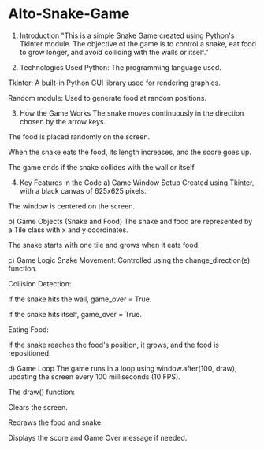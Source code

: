 # Alto-Snake-Game

1. Introduction
"This is a simple Snake Game created using Python's Tkinter module. The objective of the game is to control a snake, eat food to grow longer, and avoid colliding with the walls or itself."

2. Technologies Used
Python: The programming language used.

Tkinter: A built-in Python GUI library used for rendering graphics.

Random module: Used to generate food at random positions.

3. How the Game Works
The snake moves continuously in the direction chosen by the arrow keys.

The food is placed randomly on the screen.

When the snake eats the food, its length increases, and the score goes up.

The game ends if the snake collides with the wall or itself.

4. Key Features in the Code
a) Game Window Setup
Created using Tkinter, with a black canvas of 625x625 pixels.

The window is centered on the screen.

b) Game Objects (Snake and Food)
The snake and food are represented by a Tile class with x and y coordinates.

The snake starts with one tile and grows when it eats food.

c) Game Logic
Snake Movement: Controlled using the change_direction(e) function.

Collision Detection:

If the snake hits the wall, game_over = True.

If the snake hits itself, game_over = True.

Eating Food:

If the snake reaches the food's position, it grows, and the food is repositioned.

d) Game Loop
The game runs in a loop using window.after(100, draw), updating the screen every 100 milliseconds (10 FPS).

The draw() function:

Clears the screen.

Redraws the food and snake.

Displays the score and Game Over message if needed.

